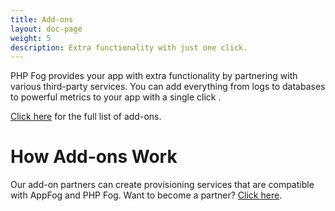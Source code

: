 ```yaml
---
title: Add-ons
layout: doc-page
weight: 5
description: Extra functionality with just one click. 
---
```


PHP Fog provides your app with extra functionality by partnering with various third-party services. You can add everything from logs to databases to powerful metrics to your app with a single click . 

[Click here](https://phpfog.com/addons) for the full list of add-ons.

# How Add-ons Work

Our add-on partners can create provisioning services that are compatible with AppFog and PHP Fog. Want to become a partner? [Click here](/add-on-partners).
